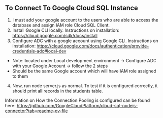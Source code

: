 ## To Connect To Google Cloud SQL Instance
1. I must add your google account to the users who are able to access the database and assign IAM role Cloud SQL Client. 
2. Install Google CLI locally. Instructions on installation: https://cloud.google.com/sdk/docs/install
3. Configure ADC with a google account using Google CLI. Instructions on installation: https://cloud.google.com/docs/authentication/provide-credentials-adc#local-dev
- Note: located under Local development environment -> Configure ADC with your Google Account -> follow the 2 steps
- Should be the same Google account which will have IAM role assigned to them
4. Now, run node server.js as normal. To test if it is configured correctly, it should print all records in the students table.

Information on How the Connection Pooling is configured can be found here: https://github.com/GoogleCloudPlatform/cloud-sql-nodejs-connector?tab=readme-ov-file
